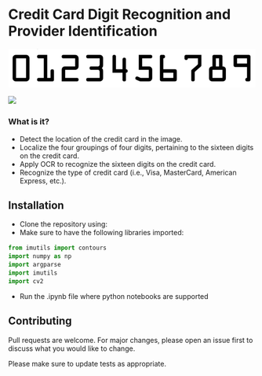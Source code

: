 # Credit Card Digit Recognition and Provider Identification

![alt text](https://github.com/baggy2797/Credit-Card-Digit-Recognition-and-Provider-Identification-using-Correlation-based-Template-Matching-/blob/main/ocr_a_reference.png?raw=true)

<img src="https://img.shields.io/badge/author-Aditya%20Bhagwat-orange">

### What is it?

- Detect the location of the credit card in the image.
- Localize the four groupings of four digits, pertaining to the sixteen digits on the credit card.
- Apply OCR to recognize the sixteen digits on the credit card.
- Recognize the type of credit card (i.e., Visa, MasterCard, American Express, etc.).

## Installation

- Clone the repository using:
- Make sure to have the following libraries imported:
```python
from imutils import contours
import numpy as np
import argparse
import imutils
import cv2
```
- Run the .ipynb file where python notebooks are supported

## Contributing
Pull requests are welcome. For major changes, please open an issue first to discuss what you would like to change.

Please make sure to update tests as appropriate.
